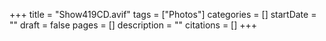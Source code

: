 +++
title = "Show419CD.avif"
tags = ["Photos"]
categories = []
startDate = ""
draft = false
pages = []
description = ""
citations = []
+++
